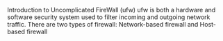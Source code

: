 Introduction to Uncomplicated FireWall (ufw)
ufw is both a hardware and software security system used to filter incoming and outgoing network traffic. There are two types of firewall: Network-based firewall and Host-based firewall
